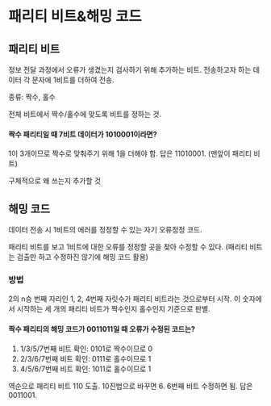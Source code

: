 # 패리티 비트&해밍 코드

## 패리티 비트

정보 전달 과정에서 오류가 생겼는지 검사하기 위해 추가하는 비트. 전송하고자 하는 데이터 각 문자에 1비트를 더하여 전송.

종류: 짝수, 홀수

전체 비트에서 짝수/홀수에 맞도록 비트를 정하는 것.

#### 짝수 패리티일 때 7비트 데이터가 1010001이라면?

1이 3개이므로 짝수로 맞춰주기 위해 1을 더해야 함. 답은 11010001. (맨앞이 패리티 비트)

구체적으로 왜 쓰는지 추가할 것

## 해밍 코드

데이터 전송 시 1비트의 에러를 정정할 수 있는 자기 오류정정 코드.

패리티 비트를 보고 1비트에 대한 오류를 정정할 곳을 찾아 수정할 수 있다. (패리티 비트는 검출만 하고 수정하진 않기에 해밍 코드 활용)

### 방법

2의 n승 번째 자리인 1, 2, 4번째 자릿수가 패리티 비트라는 것으로부터 시작. 이 숫자에서 시작하는 세 개의 패리티 비트가 짝수인지 홀수인지 기준으로 판별.

#### 짝수 패리티의 해밍 코드가 0011011일 때 오류가 수정된 코드는?

1. 1/3/5/7번째 비트 확인: 0101로 짝수이므로 0
2. 2/3/6/7번째 비트 확인: 0111로 홀수이므로 1
3. 4/5/6/7번째 비트 확인: 1011로 홀수이므로 1

역순으로 패리티 비트 110 도출. 10진법으로 바꾸면 6. 6번째 비트 수정하면 됨. 답은 0011001.
